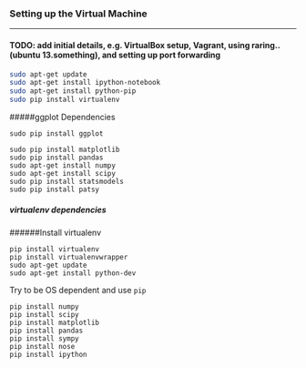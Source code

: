 ### Setting up the Virtual Machine
--------------------------------------------------------------------------------------------------------------

#### TODO: add initial details, e.g. VirtualBox setup, Vagrant, using raring.. (ubuntu 13.something), and setting up port forwarding

```sh
sudo apt-get update
sudo apt-get install ipython-notebook 
sudo apt-get install python-pip
sudo pip install virtualenv
```

#####ggplot Dependencies
```
sudo pip install ggplot
```

```
sudo pip install matplotlib
sudo pip install pandas
sudo apt-get install numpy
sudo apt-get install scipy
sudo pip install statsmodels
sudo pip install patsy
```

##### virtualenv dependencies
######Install virtualenv
```
pip install virtualenv
pip install virtualenvwrapper
sudo apt-get update
sudo apt-get install python-dev
```
Try to be OS dependent and use ```pip```
```
pip install numpy
pip install scipy
pip install matplotlib
pip install pandas
pip install sympy
pip install nose
pip install ipython
```
